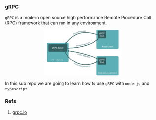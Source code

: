 ### gRPC

`gRPC` is a modern open source high performance Remote Procedure Call (RPC) framework that can run in any environment.

<p align="center"><img src="grpc.svg" alt="grpc" width="50%"/>

In this sub repo we are going to learn how to use `gRPC` with `node.js` and `typescript`.

### Refs

1. [grpc.io](https://grpc.io/)

